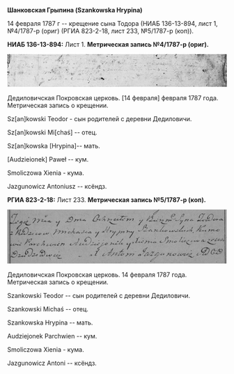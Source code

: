 **Шанковская Грыпина (Szankowska Hrypina)**

14 февраля 1787 г -- крещение сына Тодора (НИАБ 136-13-894, лист 1,
№4/1787-р (ориг) (РГИА 823-2-18, лист 233, №5/1787-р (коп)).

**НИАБ 136-13-894:** Лист 1. **Метрическая запись №4/1787-р (ориг).**

![](./media/f39db58dfd502a7640f40659bb063db6f4a7bf03.png)

Дедиловичская Покровская церковь. \[14 февраля\] февраля 1787 года.
Метрическая запись о крещении.

Sz\[an\]kowski Teodor - сын родителей с деревни Дедиловичи.

Sz\[an\]kowski Mi\[chaś\] -- отец.

Sz\[an\]kowska \[Hrypina\]-- мать.

\[Audzieionek\] Paweł -- кум.

Smoliczowa Xienia - кума.

Jazgunowicz Antoniusz -- ксёндз.

**РГИА 823-2-18:** Лист 233. **Метрическая запись №5/1787-р (коп).**

![](./media/956aa7ae7d75272c05a08da4ba5c5a917b2b7584.png)

Дедиловичская Покровская церковь. 14 февраля 1787 года. Метрическая
запись о крещении.

Szankowski Teodor -- сын родителей с деревни Дедиловичи.

Szankowski Michaś -- отец.

Szankowska Hrypina -- мать.

Audziejonek Parchwien -- кум.

Smoliczowa Xienia - кума.

Jazgunowicz Antoni -- ксёндз.
